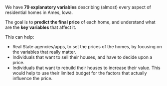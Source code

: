 We have **79 explanatory variables** describing (almost) every aspect of residential homes in Ames, Iowa. 

The goal is to **predict the final price** of each home, and understand what are the **key variables** that affect it.

This can help: 
- Real State agencies/apps, to set the prices of the homes, by focusing on the variables that really matter. 
- Individuals that want to sell their houses, and have to decide upon a price. 
- Individuals that want to rebuild their houses to increase their value. This would help to use their limited budget for the factors that actually influence the price. 
